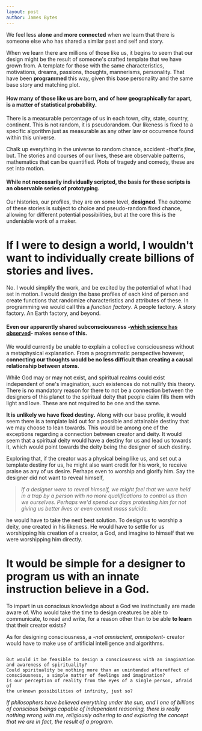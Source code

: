 ```yaml
---
layout: post
author: James Bytes 
---
```


 We feel less **alone** and **more connected** when we learn that there is someone else who has shared a similar past and self and story.

 When we learn there are millions of those like us, it begins to seem that our design might be the result of someone's crafted template that we have grown from. A template for those with the same characteristics, motivations, dreams, passions, thoughts, mannerisms, personality. That have been **programmed** this way, given this base personality and the same base story and matching plot.

#### How many of those like us are born, and of how geographically far apart, is a matter of statistical probability.

There is a measurable percentage of us in each town, city, state, country, continent. This is not random, it is pseudorandom. Our likeness is fixed to a specific algorithm just as measurable as any other law or occurrence found within this universe.

Chalk up everything in the universe to random chance, accident _-that's fine_, but. The stories and courses of our lives, these are observable patterns, mathematics that can be quantified. Plots of tragedy and comedy, these are set into motion.

#### While not necessarily individually scripted, the basis for these scripts is an observable series of prototyping.

Our histories, our profiles, they are on some level, **designed**.
The outcome of these stories is subject to choice and pseudo-random fixed chance, allowing for different potential possibilities, but at the core this is the undeniable work of a maker.

# If I were to design a world, I wouldn't want to individually create billions of stories and lives.

No. I would simplify the work, and be excited by the potential of what I had set in motion. I would design the base profiles of each kind of person and create functions that randomize characteristics and
attributes of these. In programming we would call this a _function factory_. A people factory. A story factory. An Earth factory, and beyond.

<!--
It makes sense why people would want to consciously ignore all of this, that we are of a world designed by us, but I often fail to understand **how** anyone can ignore it, if they really think about it. There's no
mistaking it, theres no other theory or hypothesis that takes into account all of it in such a way. -->

#### Even our apparently shared subconsciousness -[which science has observed]("https://earlybirdstreehouse.wordpress.com/2014/12/01/the-crossword-puzzle-phenomenon-by-monica-england/")- makes sense of this.

We would currently be unable to explain a collective consciousness without a metaphysical explanation. From a programmatic perspective however, **connecting our thoughts would be no less difficult than creating a causal
relationship between atoms**.

While God may or may not exist, and spiritual realms could exist independent of one's imagination, such existences do not nullify this theory. There is no mandatory reason for there to not be a connection between the designers of this planet to the spiritual deity that people claim fills them with light and love. These are not required to be one and the same.

**It is unlikely we have fixed destiny.** Along with our base profile, it would seem there is a template laid out for a possible and attainable destiny that we may choose to lean towards. This would be among one of the exceptions regarding a connection between creator and deity. It would seem that a spiritual deity would have a destiny for us and lead us towards it, which would point towards the deity being the designer of such destiny.

Exploring that, if the creator was a physical being like us, and set out a
template destiny for us, he might also want credit for his work, to receive praise as any of us desire. Perhaps even to worship and glorify him. Say the designer did not want to reveal himself,

> _If a designer were to reveal himself, we might feel that we were held in a trap by a person with no more qualifications to control us than we ourselves. Perhaps we'd spend our days protesting him for not giving us better lives or even commit mass suicide._

he would have to take the next best solution. To design us to worship a deity, one created in his likeness. He would have to settle for us worshipping his creation of a creator, a God, and imagine to himself that we were worshipping him directly.

# It would be simple for a designer to program us with an innate instruction believe in a God.

To impart in us conscious knowledge about a God we instinctually are made aware of. Who would take the time to design creatures be able to communicate, to read and write, for a reason other than to be able **to learn** that their creator exists?

As for designing consciousness, a _-not omniscient, omnipotent-_ creator would have to make use of artificial intelligence and algorithms.

```

But would it be feasible to design a consciousness with an imagination and awareness of spirituality?
Could spirituality be nothing more than an unintended aftereffect of consciousness, a simple matter of feelings and imagination?
Is our perception of reality from the eyes of a single person, afraid of
the unknown possibilities of infinity, just so?

```

_If philosophers have believed everything under the sun, and I one of billions of conscious beings capable of independent reasoning, there is really nothing wrong with me, religiously adhering to and exploring the concept that we are in fact, the result of a program._
